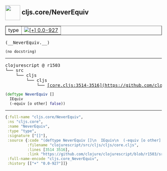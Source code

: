 ## <img width="48px" valign="middle" src="http://i.imgur.com/Hi20huC.png"> cljs.core/NeverEquiv

 <table border="1">
<tr>
<td>type</td>
<td><a href="https://github.com/cljsinfo/api-refs/tree/0.0-927"><img valign="middle" alt="[+] 0.0-927" src="https://img.shields.io/badge/+-0.0--927-lightgrey.svg"></a> </td>
</tr>
</table>

 <samp>
(__NeverEquiv.__)<br>
</samp>

```
(no docstring)
```

---

 <pre>
clojurescript @ r1503
└── src
    └── cljs
        └── cljs
            └── <ins>[core.cljs:3514-3516](https://github.com/clojure/clojurescript/blob/r1503/src/cljs/cljs/core.cljs#L3514-L3516)</ins>
</pre>

```clj
(deftype NeverEquiv []
  IEquiv
  (-equiv [o other] false))
```


---

```clj
{:full-name "cljs.core/NeverEquiv",
 :ns "cljs.core",
 :name "NeverEquiv",
 :type "type",
 :signature ["[]"],
 :source {:code "(deftype NeverEquiv []\n  IEquiv\n  (-equiv [o other] false))",
          :filename "clojurescript/src/cljs/cljs/core.cljs",
          :lines [3514 3516],
          :link "https://github.com/clojure/clojurescript/blob/r1503/src/cljs/cljs/core.cljs#L3514-L3516"},
 :full-name-encode "cljs.core_NeverEquiv",
 :history [["+" "0.0-927"]]}

```

